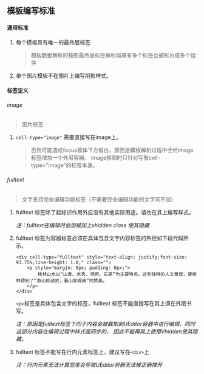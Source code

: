 ## 模板编写标准

#### 通用标准
1. 每个模板具有唯一的最外层标签
    > 模板数据解析时按照最外层标签解析如果有多个标签会被拆分成多个组件
2. 单个图片模板不在图片上编写阴影样式。

#### 标签定义
###### image
> 图片标签

1. `cell-type="image"` 需要直接写在image上。
    > 否则可能造成focus框体下方留白，原因是模板解析过程中会给image标签增加一个外层容器。
    image换图时只针对写有cell-type="image"的标签本身。

###### fulltext
> 文字支持完全编辑功能标签（不需要完全编辑功能的文字可不加）

1. fulltext 标签除了起标识作用外应没有其他实际用途。请勿在其上编写样式。

    *注：fulltext在编辑时会加被加上vhidden class 使其隐藏*

1. fulltext 标签为容器标签必须在具体包含文字内容标签的外层如下段代码所示。


    ```
    <div cell-type="fulltext" style="text-align: justify;font-size: 93.75%;line-height: 1.8;" class="">
        <p style="margin: 0px; padding: 0px;">
            桂林山水以“山青、水秀、洞奇、石美”为主要特点。这些独特的人文景观，使桂林得到了“游山如读史，看山如观画”的赞美。
        </p>
    </div>
    ```

    `<p>`标签是具体包含文字的标签，fulltext 标签不能直接写在其上须在外层书写。

    *注：原因是fulltext标签下的子内容会被截取到UEditor容器中进行编辑，同时这部分内容在编辑过程中样式是同步的，
    因此不能再其上使用Vhidden使其隐藏。*

3. fulltext 标签不能写在行内元素标签上，建议写在`<div>`上

    *注：行内元素无法计算宽度会导致UEditor容器无法被正确撑开*




